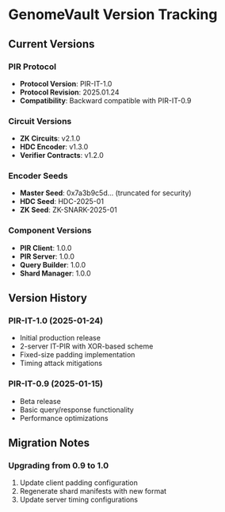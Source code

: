# GenomeVault Version Tracking

## Current Versions

### PIR Protocol
- **Protocol Version**: PIR-IT-1.0
- **Protocol Revision**: 2025.01.24
- **Compatibility**: Backward compatible with PIR-IT-0.9

### Circuit Versions
- **ZK Circuits**: v2.1.0
- **HDC Encoder**: v1.3.0
- **Verifier Contracts**: v1.2.0

### Encoder Seeds
- **Master Seed**: 0x7a3b9c5d... (truncated for security)
- **HDC Seed**: HDC-2025-01
- **ZK Seed**: ZK-SNARK-2025-01

### Component Versions
- **PIR Client**: 1.0.0
- **PIR Server**: 1.0.0
- **Query Builder**: 1.0.0
- **Shard Manager**: 1.0.0

## Version History

### PIR-IT-1.0 (2025-01-24)
- Initial production release
- 2-server IT-PIR with XOR-based scheme
- Fixed-size padding implementation
- Timing attack mitigations

### PIR-IT-0.9 (2025-01-15)
- Beta release
- Basic query/response functionality
- Performance optimizations

## Migration Notes

### Upgrading from 0.9 to 1.0
1. Update client padding configuration
2. Regenerate shard manifests with new format
3. Update server timing configurations
